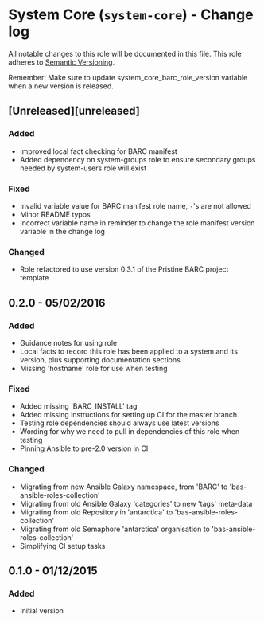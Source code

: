 # System Core (`system-core`) - Change log

All notable changes to this role will be documented in this file.
This role adheres to [Semantic Versioning](http://semver.org/spec/v2.0.0.html).

Remember: Make sure to update system_core_barc_role_version variable when a new version is released.

## [Unreleased][unreleased]

### Added

* Improved local fact checking for BARC manifest
* Added dependency on system-groups role to ensure secondary groups needed by system-users role will exist

### Fixed

* Invalid variable value for BARC manifest role name, `-`'s are not allowed
* Minor README typos
* Incorrect variable name in reminder to change the role manifest version variable in the change log

### Changed

* Role refactored to use version 0.3.1 of the Pristine BARC project template

## 0.2.0 - 05/02/2016

### Added

* Guidance notes for using role
* Local facts to record this role has been applied to a system and its version, plus supporting documentation sections
* Missing 'hostname' role for use when testing

### Fixed

* Added missing 'BARC_INSTALL' tag
* Added missing instructions for setting up CI for the master branch
* Testing role dependencies should always use latest versions
* Wording for why we need to pull in dependencies of this role when testing
* Pinning Ansible to pre-2.0 version in CI

### Changed

* Migrating from new Ansible Galaxy namespace, from 'BARC' to 'bas-ansible-roles-collection'
* Migrating from old Ansible Galaxy 'categories' to new 'tags' meta-data
* Migrating from old Repository in 'antarctica' to 'bas-ansible-roles-collection'
* Migrating from old Semaphore 'antarctica' organisation to 'bas-ansible-roles-collection'
* Simplifying CI setup tasks

## 0.1.0 - 01/12/2015

### Added

* Initial version
